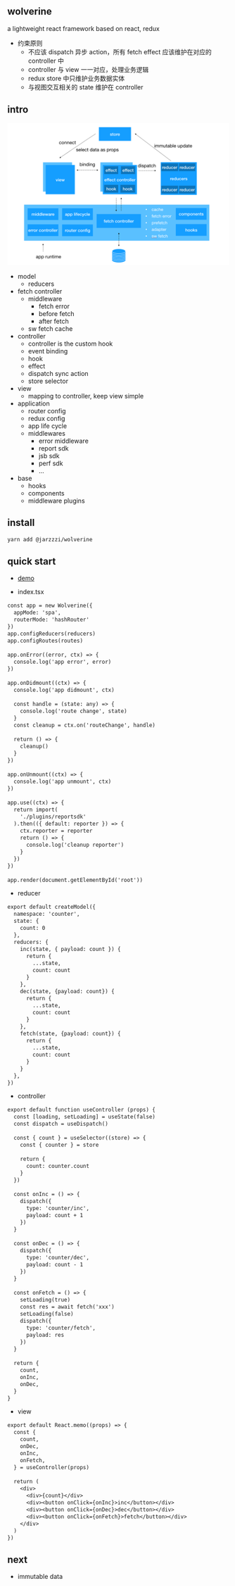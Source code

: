 ## wolverine
a lightweight react framework based on react, redux

- 约束原则
  - 不应该 dispatch 异步 action，所有 fetch effect 应该维护在对应的 controller 中
  - controller 与 view 一一对应，处理业务逻辑
  - redux store 中只维护业务数据实体
  - 与视图交互相关的 state 维护在 controller

## intro

![framework](/shotcut/framework.jpg)

- model
	- reducers
- fetch controller
	- middleware
		- fetch error
		- before fetch
		- after fetch
	- sw fetch cache
- controller
	- controller is the custom hook
	- event binding
	- hook
	- effect
	- dispatch sync action
	- store selector
- view
	- mapping to controller, keep view simple
- application
	- router config
	- redux config
	- app life cycle
	- middlewares
		- error middleware
		- report sdk
		- jsb sdk
		- perf sdk
		- ...
- base
	- hooks
	- components
	- middleware plugins



## install

```
yarn add @jarzzzi/wolverine
```

## quick start

- [demo]('./example')

- index.tsx

```
const app = new Wolverine({
  appMode: 'spa',
  routerMode: 'hashRouter'
})
app.configReducers(reducers)
app.configRoutes(routes)

app.onError((error, ctx) => {
  console.log('app error', error)
})

app.onDidmount((ctx) => {
  console.log('app didmount', ctx)

  const handle = (state: any) => {
    console.log('route change', state)
  }
  const cleanup = ctx.on('routeChange', handle)

  return () => {
    cleanup()
  }
})

app.onUnmount((ctx) => {
  console.log('app unmount', ctx)
})

app.use((ctx) => {
  return import(
    './plugins/reportsdk'
  ).then(({ default: reporter }) => {
    ctx.reporter = reporter
    return () => {
      console.log('cleanup reporter')
    }
  })
})

app.render(document.getElementById('root'))
```

- reducer

```
export default createModel({
  namespace: 'counter',
  state: {
    count: 0
  },
  reducers: {
    inc(state, { payload: count }) {
      return {
        ...state,
        count: count
      }
    },
    dec(state, {payload: count}) {
      return {
        ...state,
        count: count
      }
    },
    fetch(state, {payload: count}) {
      return {
        ...state,
        count: count
      }
    }
  },
})
```

- controller

```
export default function useController (props) {
  const [loading, setLoading] = useState(false)
  const dispatch = useDispatch()

  const { count } = useSelector((store) => {
    const { counter } = store

    return {
      count: counter.count
    }
  })

  const onInc = () => {
    dispatch({
      type: 'counter/inc',
      payload: count + 1
    })
  }

  const onDec = () => {
    dispatch({
      type: 'counter/dec',
      payload: count - 1
    })
  }

  const onFetch = () => {
    setLoading(true)
    const res = await fetch('xxx')
    setLoading(false)
    dispatch({
      type: 'counter/fetch',
      payload: res
    })
  }

  return {
    count,
    onInc,
    onDec,
  }
}
```

- view

```
export default React.memo((props) => {
  const {
    count,
    onDec,
    onInc,
    onFetch,
  } = useController(props)

  return (
    <div>
      <div>{count}</div>
      <div><button onClick={onInc}>inc</button></div>
      <div><button onClick={onDec}>dec</button></div>
      <div><button onClick={onFetch}>fetch</button></div>
    </div>
  )
})
```

## next

- immutable data
